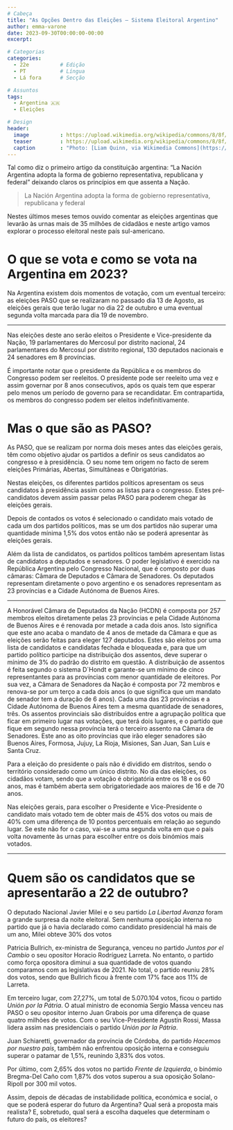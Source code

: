 ```yaml
---
# Cabeça
title: "As Opções Dentro das Eleições — Sistema Eleitoral Argentino"
author: emma-varone
date: 2023-09-30T00:00:00-00:00
excerpt:

# Categorias
categories:
  - 22e          # Edição
  - PT           # Língua
  - Lá fora      # Secção

# Assuntos
tags:
  - Argentina 🇦🇷
  - Eleições

# Design
header:
  image          : https://upload.wikimedia.org/wikipedia/commons/8/8f/Palacio_del_Congreso_in_Buenos_Aires_%286370115601%29.jpg
  teaser         : https://upload.wikimedia.org/wikipedia/commons/8/8f/Palacio_del_Congreso_in_Buenos_Aires_%286370115601%29.jpg
  caption        : "Photo: [Liam Quinn, via Wikimedia Commons](https://commons.wikimedia.org/wiki/File:Palacio_del_Congreso_in_Buenos_Aires_(6370115601).jpg)"
---
```


Tal como diz o primeiro artigo da constituição argentina: “La Nación Argentina adopta la forma de gobierno representativa, republicana y federal” deixando claros os princípios em que assenta a Nação.

> La Nación Argentina adopta la forma de gobierno representativa, republicana y federal

Nestes últimos meses temos ouvido comentar as eleições argentinas que levarão às urnas mais de 35 milhões de cidadãos e neste artigo vamos explorar o processo eleitoral neste país sul-americano.

# O que se vota e como se vota na Argentina em 2023?

Na Argentina existem dois momentos de votação, com um eventual terceiro: as eleições PASO que se realizaram no passado dia 13 de Agosto, as eleições gerais que terão lugar no dia 22 de outubro e uma eventual segunda volta marcada para dia 19 de novembro.

---

Nas eleições deste ano serão eleitos o Presidente e Vice-presidente da Nação, 19 parlamentares do Mercosul por distrito nacional, 24 parlamentares do Mercosul por distrito regional, 130 deputados nacionais e 24 senadores em 8 províncias.

É importante notar que o presidente da República e os membros do Congresso podem ser reeleitos. O presidente pode ser reeleito uma vez e assim governar por 8 anos consecutivos, após os quais tem que esperar pelo menos um período de governo para se recandidatar. Em contrapartida, os membros do congresso podem ser eleitos indefinitivamente.

# Mas o que são as PASO?

As PASO, que se realizam por norma dois meses antes das eleições gerais, têm como objetivo ajudar os partidos a definir os seus candidatos ao congresso e à presidência. O seu nome tem origem no facto de serem eleições Primárias, Abertas, Simultâneas e Obrigatórias.

Nestas eleições, os diferentes partidos políticos apresentam os seus candidatos à presidência assim como as listas para o congresso. Estes pré-candidatos devem assim passar pelas PASO para poderem chegar às eleições gerais.

Depois de contados os votos é selecionado o candidato mais votado de cada um dos partidos políticos, mas se um dos partidos não superar uma quantidade mínima 1,5% dos votos então não se poderá apresentar às eleições gerais.

Além da lista de candidatos, os partidos políticos também apresentam listas de candidatos a deputados e senadores. O poder legislativo é exercido na República Argentina pelo Congresso Nacional, que é composto por duas câmaras: Câmara de Deputados e Câmara de Senadores. Os deputados representam diretamente o povo argentino e os senadores representam as 23 províncias e a Cidade Autónoma de Buenos Aires.

---

A Honorável Câmara de Deputados da Nação (HCDN) é composta por 257 membros eleitos diretamente pelas 23 províncias e pela Cidade Autónoma de Buenos Aires e é renovada por metade a cada dois anos. Isto significa que este ano acaba o mandato de 4 anos de metade da Câmara e que as eleições serão feitas para eleger 127 deputados. Estes são eleitos por uma lista de candidatos e candidatas fechada e bloqueada e, para que um partido político participe na distribuição dos assentos, deve superar o mínimo de 3% do padrão do distrito em questão. A distribuição de assentos é feita segundo o sistema D´Hondt e garante-se um mínimo de cinco representantes para as províncias com menor quantidade de eleitores. Por sua vez, a Câmara de Senadores da Nação é composta por 72 membros e renova-se por um terço a cada dois anos (o que significa que um mandato de senador tem a duração de 6 anos). Cada uma das 23 províncias e a Cidade Autónoma de Buenos Aires tem a mesma quantidade de senadores, três. Os assentos provinciais são distribuídos entre a agrupação política que ficar em primeiro lugar nas votações, que terá dois lugares, e o partido que fique em segundo nessa província terá o terceiro assento na Câmara de Senadores. Este ano as oito províncias que irão eleger senadores são Buenos Aires, Formosa, Jujuy, La Rioja, Misiones, San Juan, San Luis e Santa Cruz.

Para a eleição do presidente o país não é dividido em distritos, sendo o território considerado como um único distrito. No dia das eleições, os cidadãos votam, sendo que a votação é obrigatória entre os 18 e os 60 anos, mas é também aberta sem obrigatoriedade aos maiores de 16 e de 70 anos.

Nas eleições gerais, para escolher o Presidente e Vice-Presidente o candidato mais votado tem de obter mais de 45% dos votos ou mais de 40% com uma diferença de 10 pontos percentuais em relação ao segundo lugar. Se este não for o caso, vai-se a uma segunda volta em que o país volta novamente às urnas para escolher entre os dois binómios mais votados.

---

# Quem são os candidatos que se apresentarão a 22 de outubro?

O deputado Nacional Javier Milei e o seu partido *La Libertad Avanza* foram a grande surpresa da noite eleitoral. Sem nenhuma oposição interna no partido que já o havia declarado como candidato presidencial há mais de um ano, Milei obteve 30% dos votos

Patricia Bullrich, ex-ministra de Segurança, venceu no partido *Juntos por el Cambio* o seu opositor Horacio Rodríguez Larreta. No entanto, o partido como força opositora diminui a sua quantidade de votos quando comparamos com as legislativas de 2021. No total, o partido reuniu 28% dos votos, sendo que Bullrich ficou à frente com 17% face aos 11% de Larreta.

Em terceiro lugar, com 27,27%, um total de 5.070.104 votos, ficou o partido *Unión por la Pátria*. O atual ministro de economia Sergio Massa venceu nas PASO o seu opositor interno Juan Grabois por uma diferença de quase quatro milhões de votos. Com o seu Vice-Presidente Agustín Rossi, Massa lidera assim nas presidenciais o partido *Unión por la Pátria*.

Juan Schiaretti, governador da província de Córdoba, do partido *Hacemos por nuestro país*, também não enfrentou oposição interna e conseguiu superar o patamar de 1,5%, reunindo 3,83% dos votos.

Por último, com 2,65% dos votos no partido *Frente de Izquierda*, o binómio Bregma-Del Caño com 1,87% dos votos superou a sua oposição Solano-Ripoll por 300 mil votos.

Assim, depois de décadas de instabilidade política, económica e social, o que se poderá esperar do futuro da Argentina? Qual será a proposta mais realista? E, sobretudo, qual será a escolha daqueles que determinam o futuro do país, os eleitores?